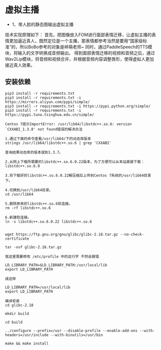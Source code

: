 # 虚拟主播

- 1、带人脸的静态图输出虚拟主播

技术实现原理如下：
首先，把图像放入FOM进行面部表情迁移，让虚拟主播的表情更加逼近真人，既然定位是一个主播，那表情都参考当然是要用“国家级标准”的，所以BoBo参考的对象是梓萌老师~
同时，通过PaddleSpeech的TTS模块，将输入的文字转换成音频输出。
得到面部表情迁移的视频和音频之后，通过Wav2Lip模块，将音频和视频合并，并根据音频内容调整唇形，使得虚拟人更加接近真人效果。

## 安装依赖
```
pip3 install -r requirements.txt
pip3 install -r requirements.txt -i https://mirrors.aliyun.com/pypi/simple/
pip3 install -r requirements.txt -i https://pypi.python.org/simple/
pip3 install -r requirements.txt -i https://pypi.tuna.tsinghua.edu.cn/simple/
```

```
Centos 7提示ImportError: /usr/lib64/libstdc++.so.6: version `CXXABI_1.3.8' not found错误的解决办法

1.通过下面的命令查看/usr/lib64/下的动态库版本
strings /usr/lib64/libstdc++.so.6 | grep 'CXXABI'

查询结果动态库的版本就到1.3.7。

2.从网上下载所需要的libstdc++.so.6.0.22版本，为了方便可以从本站直接下载：libstdc++.so.6.0

3.将下载好的libstdc++.so.6.0.22解压缩后上传到Centos 7系统的/usr/lib64目录下。

4.切换到/usr/lib64目录。
cd /usr/lib64

5.删除原来的libstdc++.so.6软连接。
rm -rf libstdc++.so.6

6.新建软连接。
ln -s libstdc++.so.6.0.22 libstdc++.so.6


wget https://ftp.gnu.org/gnu/glibc/glibc-2.18.tar.gz --no-check-certificate

tar -xvf glibc-2.18.tar.gz

我这里需要修改 /etc/profile 中的这行字 不然会报错 

LD_LIBRARY_PATH=$LD_LIBRARY_PATH:/usr/local/lib
export LD_LIBRARY_PATH

成这样

LD_LIBRARY_PATH=/usr/local/lib
export LD_LIBRARY_PATH

编译安装
cd glibc-2.18

mkdir build

cd build

../configure --prefix=/usr --disable-profile --enable-add-ons --with-headers=/usr/include --with-binutils=/usr/bin

make && make install
```